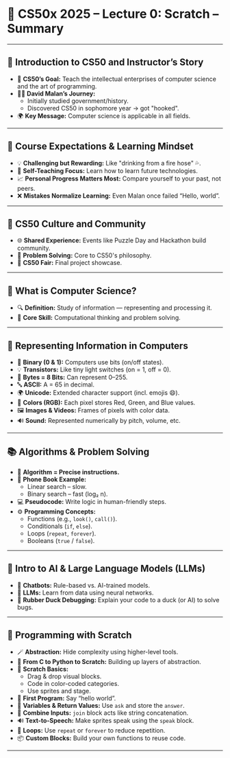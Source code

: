 
# 📘 CS50x 2025 – Lecture 0: Scratch – Summary

---

## 🚀 Introduction to CS50 and Instructor’s Story
- 🎯 **CS50’s Goal:** Teach the intellectual enterprises of computer science and the art of programming.
- 👨‍🏫 **David Malan’s Journey:**
  - Initially studied government/history.
  - Discovered CS50 in sophomore year → got "hooked".
- 🌍 **Key Message:** Computer science is applicable in all fields.

---

## 🎢 Course Expectations & Learning Mindset
- 💡 **Challenging but Rewarding:** Like "drinking from a fire hose" 💦.
- 🧠 **Self-Teaching Focus:** Learn how to learn future technologies.
- 📈 **Personal Progress Matters Most:** Compare yourself to your past, not peers.
- ❌ **Mistakes Normalize Learning:** Even Malan once failed “Hello, world”.

---

## 🤝 CS50 Culture and Community
- 🌐 **Shared Experience:** Events like Puzzle Day and Hackathon build community.
- 🔧 **Problem Solving:** Core to CS50's philosophy.
- 🎉 **CS50 Fair:** Final project showcase.

---

## 🧮 What is Computer Science?
- 🔍 **Definition:** Study of information — representing and processing it.
- 🧩 **Core Skill:** Computational thinking and problem solving.

---

## 💾 Representing Information in Computers
- 🔢 **Binary (0 & 1):** Computers use bits (on/off states).
- 💡 **Transistors:** Like tiny light switches (on = 1, off = 0).
- 📏 **Bytes = 8 Bits:** Can represent 0–255.
- 🔤 **ASCII:** A = 65 in decimal.
- 🌍 **Unicode:** Extended character support (incl. emojis 😄).
- 🎨 **Colors (RGB):** Each pixel stores Red, Green, and Blue values.
- 🖼️ **Images & Videos:** Frames of pixels with color data.
- 🔊 **Sound:** Represented numerically by pitch, volume, etc.

---

## 📚 Algorithms & Problem Solving
- 🧠 **Algorithm = Precise instructions.**
- 📖 **Phone Book Example:**
  - Linear search – slow.
  - Binary search – fast (log₂ n).
- 💻 **Pseudocode:** Write logic in human-friendly steps.
- ⚙️ **Programming Concepts:**
  - Functions (e.g., `look()`, `call()`).
  - Conditionals (`if`, `else`).
  - Loops (`repeat`, `forever`).
  - Booleans (`true` / `false`).

---

## 🤖 Intro to AI & Large Language Models (LLMs)
- 💬 **Chatbots:** Rule-based vs. AI-trained models.
- 🧠 **LLMs:** Learn from data using neural networks.
- 🦆 **Rubber Duck Debugging:** Explain your code to a duck (or AI) to solve bugs.

---

## 🧱 Programming with Scratch
- 🪄 **Abstraction:** Hide complexity using higher-level tools.
- 🧠 **From C to Python to Scratch:** Building up layers of abstraction.
- 🧩 **Scratch Basics:**
  - Drag & drop visual blocks.
  - Code in color-coded categories.
  - Use sprites and stage.
- 💬 **First Program:** Say “hello world”.
- 🧪 **Variables & Return Values:** Use `ask` and store the `answer`.
- 🔗 **Combine Inputs:** `join` block acts like string concatenation.
- 🔊 **Text-to-Speech:** Make sprites speak using the `speak` block.
- 🔁 **Loops:** Use `repeat` or `forever` to reduce repetition.
- 📦 **Custom Blocks:** Build your own functions to reuse code.

---
